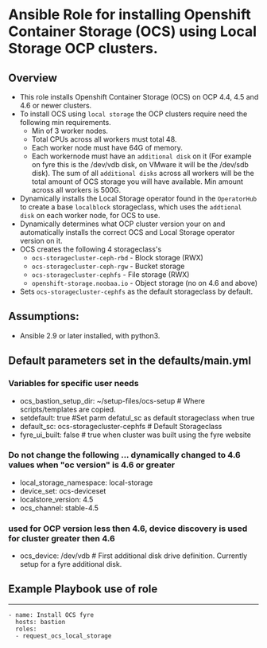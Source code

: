 # Ansible Role for installing Openshift Container Storage (OCS) using Local Storage OCP clusters.

## Overview

- This role installs Openshift Container Storage (OCS) on OCP 4.4, 4.5 and 4.6 or newer clusters.
- To install OCS using `local storage` the OCP clusters require need the following min requirements.
  - Min of 3 worker nodes.
  - Total CPUs across all workers must total 48.
  - Each worker node must have 64G of memory.
  - Each workernode must have an `additional disk` on it (For example on fyre this is the /dev/vdb disk, on VMware it will be the /dev/sdb disk). The sum of all `additional disks` across all workers will be the total amount of OCS storage you will have available. Min amount across all workers is 500G.
- Dynamically installs the Local Storage operator found in the `OperatorHub` to create a base `localblock` storageclass, which uses the  `addtional disk` on each worker node, for OCS to use.
- Dynamically determines what OCP cluster version your on and automatically installs the correct OCS and Local Storage operator version on it.
- OCS creates the following 4 storageclass's
  - `ocs-storagecluster-ceph-rbd` - Block storage (RWX)
  - `ocs-storagecluster-ceph-rgw` - Bucket storage
  - `ocs-storagecluster-cephfs` - File storage (RWX)
  - `openshift-storage.noobaa.io` - Object storage (no on 4.6 and above)
- Sets `ocs-storagecluster-cephfs` as the default storageclass by default.

## Assumptions:

 - Ansible 2.9 or later installed, with python3.

## Default parameters set in the defaults/main.yml

### Variables for specific user needs

- ocs_bastion_setup_dir: ~/setup-files/ocs-setup # Where scripts/templates are copied.
- setdefault: true  #Set parm defatul_sc as default storageclass when true
- default_sc: ocs-storagecluster-cephfs # Default Storageclass
- fyre_ui_built: false # true when cluster was built using the fyre website

### Do not change the following ... dynamically changed to 4.6 values when "oc version" is 4.6 or greater

- local_storage_namespace: local-storage
- device_set: ocs-deviceset
- localstore_version: 4.5
- ocs_channel: stable-4.5

### used for OCP version less then 4.6, device discovery is used for cluster greater then 4.6

- ocs_device: /dev/vdb # First additional disk drive definition. Currently setup for a fyre additional disk.

## Example Playbook use of role

----------------

    - name: Install OCS fyre
      hosts: bastion
      roles:
      - request_ocs_local_storage
